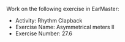 Work on the following exercise in EarMaster:
- Activity: Rhythm Clapback
- Exercise Name: Asymmetrical meters II
- Exercise Number: 27.6
